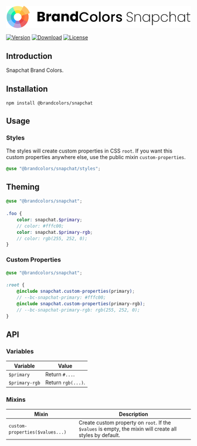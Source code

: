 <div align="center">

![Brand Colors Snapchat](.github/logo.svg)

</div>

[![Version](https://flat.badgen.net/npm/v/@brandcolors/snapchat)](https://www.npmjs.com/package/@brandcolors/snapchat)
[![Download](https://flat.badgen.net/npm/dt/@brandcolors/snapchat)](https://www.npmjs.com/package/@brandcolors/snapchat)
[![License](https://flat.badgen.net/npm/license/@brandcolors/snapchat)](https://www.npmjs.com/package/@brandcolors/snapchat)

## Introduction

Snapchat Brand Colors.

## Installation

```shell
npm install @brandcolors/snapchat
```

## Usage

### Styles

The styles will create custom properties in CSS `root`. If you want this custom properties anywhere else, use the public
mixin `custom-properties`.

<block-code>

```scss
@use "@brandcolors/snapchat/styles";
```

</block-code>

## Theming

```scss
@use "@brandcolors/snapchat";

.foo {
    color: snapchat.$primary;
    // color: #fffc00;
    color: snapchat.$primary-rgb;
    // color: rgb(255, 252, 0);
}
```

### Custom Properties

```scss
@use "@brandcolors/snapchat";

:root {
    @include snapchat.custom-properties(primary);
    // --bc-snapchat-primary: #fffc00;
    @include snapchat.custom-properties(primary-rgb);
    // --bc-snapchat-primary-rgb: rgb(255, 252, 0);
}
```

## API

### Variables

| Variable | Value |
| --- | --- |
| `$primary` | Return `#...`. |
| `$primary-rgb` | Return `rgb(...)`. |

### Mixins

| Mixin | Description |
| --- | --- |
| `custom-properties($values...)` | Create custom property on `root`. If the `$values` is empty, the mixin will create all styles by default. |
